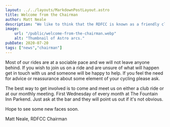 ```yaml
---
layout: ../../layouts/MarkdownPostLayout.astro
title: Welcome from the Chairman
author: Matt Neale
description: "We like to think that the RDFCC is known as a friendly club and we are always pleased to see new faces. Our rides and events are publicised on the club website and our Facebook page where anyone is welcome to ask questions. You don't need to be a club member to join the page."
image:
    url: "/public/welcome-from-the-chairman.webp"
    alt: "Thumbnail of Astro arcs."
pubDate: 2020-07-20
tags: ["news","chairman"]
---
```

Most of our rides are at a sociable pace and we will not leave anyone behind. If you wish to join us on a ride and are unsure of what will happen get in touch with us and someone will be happy to help. If you feel the need for advice or reassurance about some element of your cycling please ask.

The best way to get involved is to come and meet us on either a club ride or at our monthly meeting. First Wednesday of every month at The Fountain Inn Parkend. Just ask at the bar and they will point us out if it's not obvious.

Hope to see some new faces soon.

Matt Neale, RDFCC Chairman